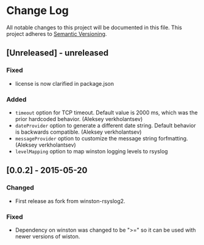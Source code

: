 # Change Log
All notable changes to this project will be documented in this file.
This project adheres to [Semantic Versioning](http://semver.org/).

## [Unreleased] - unreleased

### Fixed

- license is now clarified in package.json

### Added

 - `timeout` option for TCP timeout. Default value is 2000 ms, which was the prior hardcoded behavior. (Aleksey verkholantsev)
 - `dateProvider` option to generate a different date string. Default behavior is backwards compatible.  (Aleksey verkholantsev)
 - `messageProvider` option to customize the message string forfmatting. (Aleksey verkholantsev)
 - `levelMapping` option to map winston logging levels to rsyslog

## [0.0.2] - 2015-05-20

### Changed

- First release as fork from winston-rsyslog2.

### Fixed

- Dependency on winston was changed to be ">=" so it can be used with newer versions of wiston.
